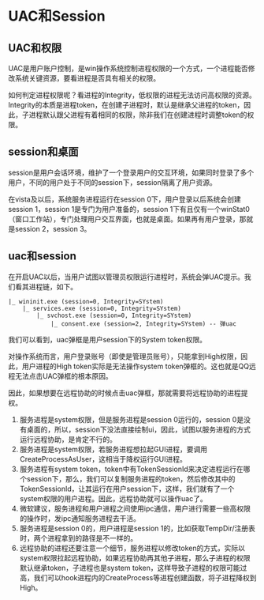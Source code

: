 # UAC和Session

## UAC和权限
UAC是用户账户控制，是win操作系统控制进程权限的一个方式，一个进程能否修改系统关键资源，要看进程是否具有相关的权限。

如何判定进程权限呢？看进程的Integrity，低权限的进程无法访问高权限的资源。Integrity的本质是进程token，在创建子进程时，默认是继承父进程的token，因此，子进程默认跟父进程有着相同的权限，除非我们在创建进程时调整token的权限。

## session和桌面
session是用户会话环境，维护了一个登录用户的交互环境，如果同时登录了多个用户，不同的用户处于不同的session下，session隔离了用户资源。

在vista及以后，系统服务进程运行在session 0下，用户登录以后系统会创建session 1，session 1是专门为用户准备的，session 1下有且仅有一个winStat0（窗口工作站），专门处理用户交互界面，也就是桌面。如果再有用户登录，那就是session 2，session 3。

## uac和session
在开启UAC以后，当用户试图以管理员权限运行进程时，系统会弹UAC提示。我们看其进程链，如下。
```
|_ wininit.exe (session=0, Integrity=SYstem)
    |_ services.exe (session=0, Integrity=SYstem)
        |_ svchost.exe (session=0, Integrity=SYstem)
            |_ consent.exe (session=2, Integrity=SYstem) -- 弹uac
```
我们可以看到，uac弹框是用户session下的System token权限。

对操作系统而言，用户登录账号（即使是管理员账号），只能拿到High权限，因此，用户进程的High token实际是无法操作system token弹框的。这也就是QQ远程无法点击UAC弹框的根本原因。

因此，如果想要在远程协助的时候点击uac弹框，那就需要将远程协助的进程提权。
1. 服务进程是system权限，但是服务进程是session 0运行的，session 0是没有桌面的，所以，session下没法直接绘制ui，因此，试图以服务进程的方式运行远程协助，是肯定不行的。
2. 服务进程是system权限，若服务进程想拉起GUI进程，要调用CreateProcessAsUser，这相当于降权运行GUI进程。
3. 服务进程有system token，token中有TokenSessionId来决定进程运行在哪个session下，那么，我们可以复制服务进程的token，然后修改其中的TokenSessionId，让其运行在用户session下，这样，我们就有了一个system权限的用户进程。因此，远程协助就可以操作uac了。
4. 微软建议，服务进程和用户进程之间使用ipc通信，用户进行需要一些高权限的操作时，发ipc通知服务进程去干活。
5. 服务进程是session 0的，用户进程是session 1的，比如获取TempDir/注册表时，两个进程拿到的路径是不一样的。
6. 远程协助的进程还要注意一个细节，服务进程以修改token的方式，实际以system权限拉起远程协助，如果远程协助再其他子进程，那么子进程的权限默认继承token，子进程也是system token，这样导致子进程的权限可能过高，我们可以hook进程内的CreateProcess等进程创建函数，将子进程降权到High。